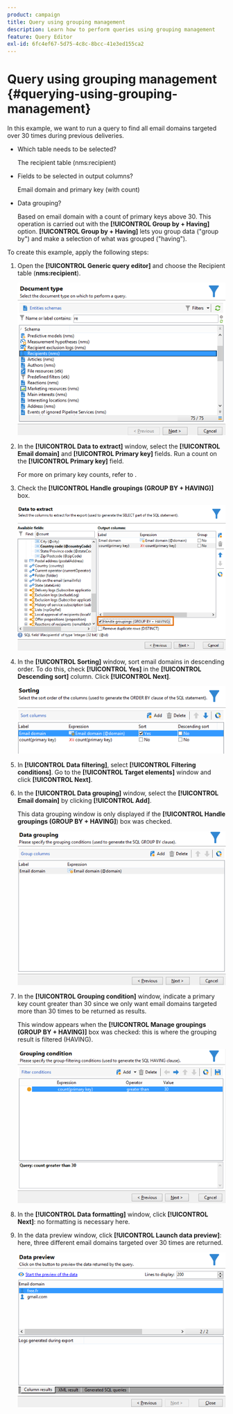 ```yaml
---
product: campaign
title: Query using grouping management
description: Learn how to perform queries using grouping management
feature: Query Editor
exl-id: 6fc4ef67-5d75-4c8c-8bcc-41e3ed155ca2
---
```

# Query using grouping management {#querying-using-grouping-management}



In this example, we want to run a query to find all email domains targeted over 30 times during previous deliveries.

* Which table needs to be selected?

  The recipient table (nms:recipient)

* Fields to be selected in output columns?

  Email domain and primary key (with count)

* Data grouping?

  Based on email domain with a count of primary keys above 30. This operation is carried out with the **[!UICONTROL Group by + Having]** option. **[!UICONTROL Group by + Having]** lets you group data ("group by") and make a selection of what was grouped ("having").

To create this example, apply the following steps:

1. Open the **[!UICONTROL Generic query editor]** and choose the Recipient table (**nms:recipient**).

   ![](assets/query_editor_02.png)

1. In the **[!UICONTROL Data to extract]** window, select the **[!UICONTROL Email domain]** and **[!UICONTROL Primary key]** fields. Run a count on the **[!UICONTROL Primary key]** field.

   For more on primary key counts, refer to  .

1. Check the **[!UICONTROL Handle groupings (GROUP BY + HAVING)]** box.

   ![](assets/query_editor_nveau_29.png)

1. In the **[!UICONTROL Sorting]** window, sort email domains in descending order. To do this, check **[!UICONTROL Yes]** in the **[!UICONTROL Descending sort]** column. Click **[!UICONTROL Next]**.

   ![](assets/query_editor_nveau_70.png)

1. In **[!UICONTROL Data filtering]**, select **[!UICONTROL Filtering conditions]**. Go to the **[!UICONTROL Target elements]** window and click **[!UICONTROL Next]**.
1. In the **[!UICONTROL Data grouping]** window, select the **[!UICONTROL Email domain]** by clicking **[!UICONTROL Add]**.

   This data grouping window is only displayed if the **[!UICONTROL Handle groupings (GROUP BY + HAVING]**) box was checked.

   ![](assets/query_editor_blocklist_04.png)

1. In the **[!UICONTROL Grouping condition]** window, indicate a primary key count greater than 30 since we only want email domains targeted more than 30 times to be returned as results.

   This window appears when the **[!UICONTROL Manage groupings (GROUP BY + HAVING)]** box was checked: this is where the grouping result is filtered (HAVING).

   ![](assets/query_editor_blocklist_05.png)

1. In the **[!UICONTROL Data formatting]** window, click **[!UICONTROL Next]**: no formatting is necessary here.
1. In the data preview window, click **[!UICONTROL Launch data preview]**: here, three different email domains targeted over 30 times are returned.

   ![](assets/query_editor_blocklist_06.png)
